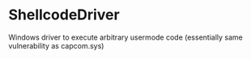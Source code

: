 # ShellcodeDriver
Windows driver to execute arbitrary usermode code (essentially same vulnerability as capcom.sys)
